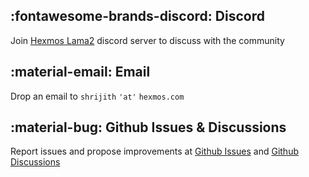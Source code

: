 ## :fontawesome-brands-discord: Discord

Join [Hexmos Lama2](https://discord.gg/zTmxXA6F) discord server to discuss with the community

## :material-email: Email

Drop an email to `shrijith` `'at'` `hexmos.com` 

## :material-bug: Github Issues & Discussions

Report issues and propose improvements at [Github Issues](https://github.com/HexmosTech/Lama2/issues) and [Github Discussions](https://github.com/HexmosTech/Lama2/discussions)